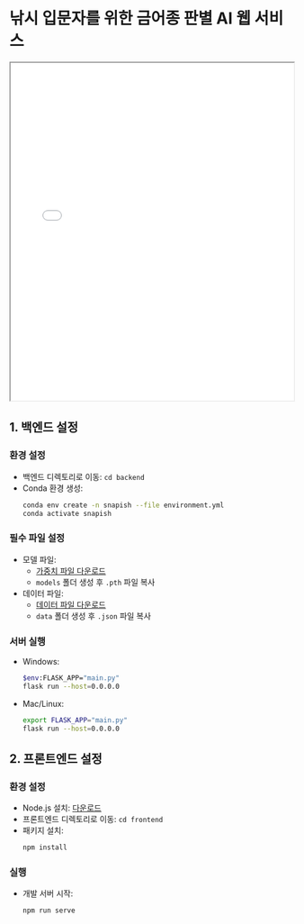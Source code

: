 # 낚시 입문자를 위한 금어종 판별 AI 웹 서비스

<iframe src="./public/2조%20파이널%20프로젝트%20발표자료.pdf" width="100%" height="600px"></iframe>

## 1. 백엔드 설정
### 환경 설정
- 백엔드 디렉토리로 이동: `cd backend`
- Conda 환경 생성:
  ```bash
  conda env create -n snapish --file environment.yml
  conda activate snapish
  ```

### 필수 파일 설정
- 모델 파일:
  - [가중치 파일 다운로드](https://drive.google.com/file/d/1wPJOQI87bVANbdyzxKJHHB2N3zZvuqg9/view?usp=drive_link)
  - `models` 폴더 생성 후 `.pth` 파일 복사
- 데이터 파일:
  - [데이터 파일 다운로드](https://drive.google.com/drive/folders/1XaJ8nUDu5BpJc9YafbfTWh_Y3_x5m1-5?usp=drive_link)
  - `data` 폴더 생성 후 `.json` 파일 복사

### 서버 실행
- Windows:
  ```bash
  $env:FLASK_APP="main.py"
  flask run --host=0.0.0.0
  ```

- Mac/Linux:
  ```bash
  export FLASK_APP="main.py"
  flask run --host=0.0.0.0
  ```

## 2. 프론트엔드 설정
### 환경 설정
- Node.js 설치: [다운로드](https://nodejs.org/en/)
- 프론트엔드 디렉토리로 이동: `cd frontend`
- 패키지 설치:
  ```bash
  npm install
  ```

### 실행
- 개발 서버 시작:
  ```bash
  npm run serve
  ```